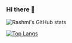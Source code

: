 ### Hi there 👋

![Rashmi's GitHub stats](https://github-readme-stats.vercel.app/api?username=rashmi-jay&count_private=true)


[![Top Langs](https://github-readme-stats.vercel.app/api/top-langs/?username=rashmi-jay)](https://github.com/rashmi-jay/github-readme-stats)


<!--
**rashmi-jay/rashmi-jay** is a ✨ _special_ ✨ repository because its `README.md` (this file) appears on your GitHub profile.

Here are some ideas to get you started:

- 🔭 I’m currently working on ...
- 🌱 I’m currently learning ...
- 👯 I’m looking to collaborate on ...
- 🤔 I’m looking for help with ...
- 💬 Ask me about ...
- 📫 How to reach me: ...
- 😄 Pronouns: ...
- ⚡ Fun fact: ...
-->
